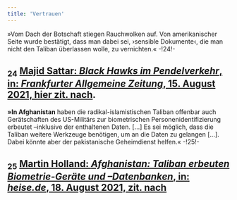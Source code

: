 ```yaml
---
title: 'Vertrauen'
---
```


»Vom Dach der Botschaft stiegen Rauchwolken auf. Von amerikanischer Seite wurde bestätigt, dass man dabei sei, ›sensible Dokumente‹, die man nicht den Taliban überlassen wolle, zu vernichten.« -!24!-
## <sub class="subscript">**24**</sub> [Majid Sattar: _Black Hawks im Pendelverkehr_, in: _Frankfurter Allgemeine Zeitung_, 15. August 2021, hier zit. <u>nach</u>](https://www.faz.net/-gq5-aesmp).
**»In Afghanistan** haben die radikal-islamistischen Taliban offenbar auch Gerätschaften des US-Militärs zur biometrischen Personenidentifizierung erbeutet –inklusive der enthaltenen Daten. [...] Es sei möglich, dass die Taliban weitere Werkzeuge benötigen, um an die Daten zu gelangen [...]. Dabei könnte aber der pakistanische Geheimdienst helfen.« -!25!-
## <sub class="subscript">**25**</sub> [Martin Holland: _Afghanistan: Taliban erbeuten Biometrie-Geräte und –Datenbanken_, in: _heise.de_, 18. August 2021, zit. <u>nach</u>](https://www.heise.de/-6168158)
